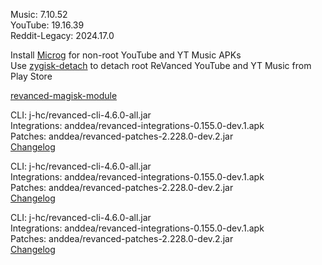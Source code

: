 Music: 7.10.52  
YouTube: 19.16.39  
Reddit-Legacy: 2024.17.0  

Install [Microg](https://github.com/ReVanced/GmsCore/releases) for non-root YouTube and YT Music APKs  
Use [zygisk-detach](https://github.com/j-hc/zygisk-detach) to detach root ReVanced YouTube and YT Music from Play Store  

[revanced-magisk-module](https://github.com/j-hc/revanced-magisk-module)
  
CLI: j-hc/revanced-cli-4.6.0-all.jar  
Integrations: anddea/revanced-integrations-0.155.0-dev.1.apk  
Patches: anddea/revanced-patches-2.228.0-dev.2.jar  
[Changelog](https://github.com/anddea/revanced-patches/releases/tag/v2.228.0-dev.2)

CLI: j-hc/revanced-cli-4.6.0-all.jar  
Integrations: anddea/revanced-integrations-0.155.0-dev.1.apk  
Patches: anddea/revanced-patches-2.228.0-dev.2.jar  
[Changelog](https://github.com/anddea/revanced-patches/releases/tag/v2.228.0-dev.2)

CLI: j-hc/revanced-cli-4.6.0-all.jar  
Integrations: anddea/revanced-integrations-0.155.0-dev.1.apk  
Patches: anddea/revanced-patches-2.228.0-dev.2.jar  
[Changelog](https://github.com/anddea/revanced-patches/releases/tag/v2.228.0-dev.2)  
